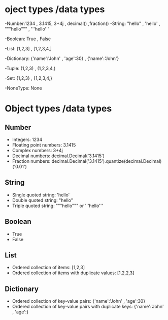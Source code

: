 # oject types /data types

-Number:1234 , 3.1415, 3+4j , decimal() ,fraction()
-String: "hello" , 'hello' , """hello""" , '''hello'''

-Boolean: True , False

-List: [1,2,3] , [1,2,3,4,]

-Dictionary: {'name':'John' , 'age':30} , {'name':'John'}

-Tuple: (1,2,3) , (1,2,3,4,)

-Set: {1,2,3} , {1,2,3,4,}

-NoneType: None

# Object types /data types
## Number
- Integers: 1234
- Floating point numbers: 3.1415
- Complex numbers: 3+4j
- Decimal numbers: decimal.Decimal('3.1415')
- Fraction numbers: decimal.Decimal('3.1415').quantize(decimal.Decimal)('0.01')

## String
- Single quoted string: 'hello'
- Double quoted string: "hello"
- Triple quoted string: """hello""" or '''hello'''

## Boolean
- True
- False

## List
- Ordered collection of items: [1,2,3]
- Ordered collection of items with duplicate values: [1,2,2,3]

## Dictionary
- Ordered collection of key-value pairs: {'name':'John' , 'age':30}
- Ordered collection of key-value pairs with duplicate keys: {'name':'John' , 'age':}
